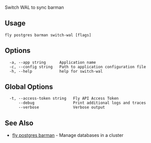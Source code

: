 Switch WAL to sync barman

## Usage
~~~
fly postgres barman switch-wal [flags]
~~~

## Options

~~~
  -a, --app string      Application name
  -c, --config string   Path to application configuration file
  -h, --help            help for switch-wal
~~~

## Global Options

~~~
  -t, --access-token string   Fly API Access Token
      --debug                 Print additional logs and traces
      --verbose               Verbose output
~~~

## See Also

* [fly postgres barman](/docs/flyctl/fly-postgres-barman/)	 - Manage databases in a cluster

